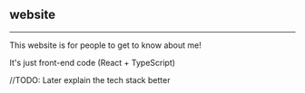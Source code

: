 website
---
---
This website is for people to get to know about me!

It's just front-end code (React + TypeScript)

//TODO: Later explain the tech stack better
